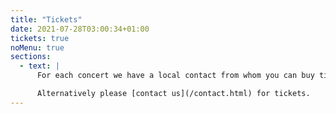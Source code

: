 ```yaml
---
title: "Tickets"
date: 2021-07-28T03:00:34+01:00
tickets: true
noMenu: true
sections:
  - text: |
      For each concert we have a local contact from whom you can buy tickets; this information can be found on the posters and handbills.

      Alternatively please [contact us](/contact.html) for tickets.
---
```


